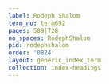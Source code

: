 ```yaml
---
label: Rodeph Shalom
term_no: term692
pages: 589|728
no_spaces: RodephShalom
pid: rodephshalom
order: '0824'
layout: generic_index_term
collection: index-headings
---
```

